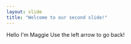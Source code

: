 ```yaml
---
layout: slide
title: "Welcome to our second slide!"
---
```

Hello I'm Maggie
Use the left arrow to go back!
